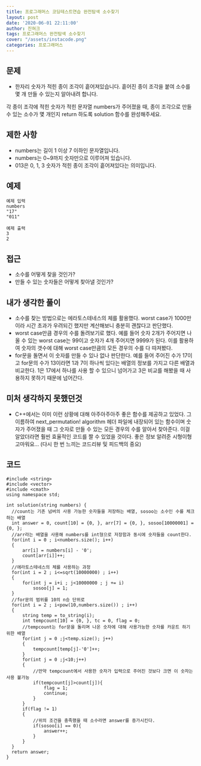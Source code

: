 ```yaml
---
title: 프로그래머스 코딩테스트연습 완전탐색 소수찾기
layout: post
date: '2020-06-01 22:11:00'
author: 진혀크
tags: 프로그래머스 완전탐색 소수찾기
cover: "/assets/instacode.png"
categories: 프로그래머스
---
```


## 문제
* 한자리 숫자가 적힌 종이 조각이 흩어져있습니다. 흩어진 종이 조각을 붙여 소수를 몇 개 만들 수 있는지 알아내려 합니다.

각 종이 조각에 적힌 숫자가 적힌 문자열 numbers가 주어졌을 때, 종이 조각으로 만들 수 있는 소수가 몇 개인지 return 하도록 solution 함수를 완성해주세요.

## 제한 사항
* numbers는 길이 1 이상 7 이하인 문자열입니다.
* numbers는 0~9까지 숫자만으로 이루어져 있습니다.
* 013은 0, 1, 3 숫자가 적힌 종이 조각이 흩어져있다는 의미입니다.

## 예제

    예제 입력
    numbers
    "17"
    "011"

    예제 출력
    3
    2

## 접근

* 소수를 어떻게 찾을 것인가?
* 만들 수 있는 숫자들은 어떻게 찾아낼 것인가?

## 내가 생각한 풀이

* 소수를 찾는 방법으로는 에라토스테네스의 체를 활용했다. worst case가 1000만이라 시간 초과가 우려되긴 했지만 계산해보니 충분히 괜찮다고 판단했다.
* worst case만큼 경우의 수를 돌려보기로 했다. 예를 들어 숫자 2개가 주어지면 나올 수 있는 worst case는 99이고 숫자가 4개 주어지면 9999가 된다. 이를 활용하여 숫자의 갯수에 대해 worst case만큼의 모든 경우의 수를 다 따져봤다.
* for문을 돌면서 이 숫자를 만들 수 있나 없나 판단한다. 예를 들어 주어진 수가 17이고 for문의 수가 13이라면 1과 7이 하나씩 있다는 배열의 정보를 가지고 다른 배열과 비교한다. 1은 17에서 하나를 사용 할 수 있으니 넘어가고 3은 비교를 해봤을 때 사용하지 못하기 때문에 넘어간다.

## 미처 생각하지 못했던것

* C++에서는 이미 이런 상황에 대해 아주아주아주 좋은 함수를 제공하고 있었다. 그 이름하여 next_permutation! algorithm 헤더 파일에 내장되어 있는 함수이며 숫자가 주어졌을 때 그 숫자로 만들 수 있는 모든 경우의 수를 알아서 찾아준다. 이걸 알았더라면 훨씬 효율적인 코드를 짤 수 있었을 것이다. 좋은 정보 알려준 시형이형 고마워요... (다시 한 번 느끼는 코드리뷰 및 피드백의 중요)

## 코드

    #include <string>
    #include <vector>
    #include <cmath>
    using namespace std;

    int solution(string numbers) {
      //count는 기존 넘버의 사용 가능한 숫자들을 저장하는 배열, sosoo는 소수인 수를 체크하는 배열
      int answer = 0, count[10] = {0, }, arr[7] = {0, }, sosoo[10000001] = {0, };
      //arr라는 배열을 사용해 numbers를 int형으로 저장함과 동시에 숫자들을 count한다.
      for(int i = 0 ; i<numbers.size(); i++)
      {
          arr[i] = numbers[i] - '0';
          count[arr[i]]++;
      }
      //에라토스테네스의 체를 사용하는 과정
      for(int i = 2 ; i<=sqrt(10000000) ; i++)
      {
          for(int j = i+i ; j<10000000 ; j += i)
              sosoo[j] = 1;
      }
      //for문의 범위를 10의 n승 단위로
      for(int i = 2 ; i<pow(10,numbers.size()) ; i++)
      {
          string temp = to_string(i);
          int tempcount[10] = {0, }, tc = 0, flag = 0;
          //tempcount는 for문을 돌리며 나온 숫자에 대해 사용가능한 숫자를 카운트 하기 위한 배열
          for(int j = 0 ;j<temp.size(); j++)
          {
              tempcount[temp[j]-'0']++;
          }
          for(int j = 0 ;j<10;j++)
          {
              //만약 tempcount에서 사용한 숫자가 입력으로 주어진 것보다 크면 이 숫자는 사용 불가능
              if(tempcount[j]>count[j]){
                  flag = 1;
                  continue;
              }
          }
          if(flag != 1)
          {
              //위의 조건을 충족했을 때 소수라면 answer를 증가시킨다.
              if(sosoo[i] == 0){
                  answer++;
              }
          }
      }
      return answer;
    }
